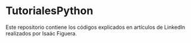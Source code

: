 # TutorialesPython
Este repositorio contiene los códigos explicados en artículos de LinkedIn realizados por Isaác Figuera.
